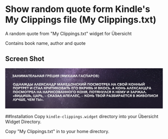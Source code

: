 # Show random quote form Kindle's My Clippings file (My Clippings.txt)

A random quote from "My Clippings.txt" widget for Übersicht

Contains book name, author and quote

## Screen Shot
![RandomQuote](./screenshot.png)

##Installation
Copy `kindle-clippings.widget` directory into your Übersicht Widget Directory.

Copy "My Clippings.txt" in to your home directory.
